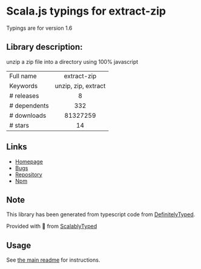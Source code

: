 
# Scala.js typings for extract-zip

Typings are for version 1.6

## Library description:
unzip a zip file into a directory using 100% javascript

|                    |                 |
| ------------------ | :-------------: |
| Full name          | extract-zip |
| Keywords           | unzip, zip, extract |
| # releases         | 8 |
| # dependents       | 332 |
| # downloads        | 81327259 |
| # stars            | 14 |

## Links
- [Homepage](https://github.com/maxogden/extract-zip#readme)
- [Bugs](https://github.com/maxogden/extract-zip/issues)
- [Repository](https://github.com/maxogden/extract-zip)
- [Npm](https://www.npmjs.com/package/extract-zip)
    


## Note
This library has been generated from typescript code from [DefinitelyTyped](https://definitelytyped.org).

Provided with :purple_heart: from [ScalablyTyped](https://github.com/oyvindberg/ScalablyTyped)

## Usage
See [the main readme](../../readme.md) for instructions.


